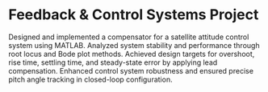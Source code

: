 # Feedback & Control Systems Project

Designed and implemented a compensator for a satellite attitude control system using MATLAB. Analyzed system stability and performance through root locus and Bode plot methods. Achieved design targets for overshoot, rise time, settling time, and steady-state error by applying lead compensation. Enhanced control system robustness and ensured precise pitch angle tracking in closed-loop configuration.
